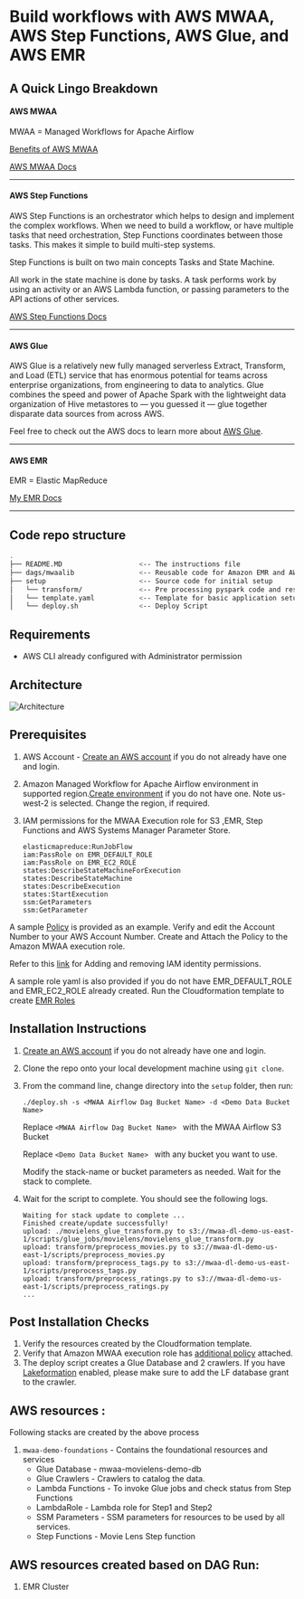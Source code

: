 # Build workflows with AWS MWAA, AWS Step Functions, AWS Glue, and AWS EMR

## A Quick Lingo Breakdown

#### AWS MWAA

MWAA = Managed Workflows for Apache Airflow

[Benefits of AWS MWAA](/MWAA_Benefits.md)

[AWS MWAA Docs](https://docs.aws.amazon.com/mwaa/latest/userguide/what-is-mwaa.html)

--- 

#### AWS Step Functions

AWS Step Functions is an orchestrator which helps to design and implement the complex workflows. When we need to build a workflow, or have multiple tasks that need orchestration, Step Functions coordinates between those tasks. This makes it simple to build multi-step systems.

Step Functions is built on two main concepts Tasks and State Machine.

All work in the state machine is done by tasks. A task performs work by using an activity or an AWS Lambda function, or passing parameters to the API actions of other services.

[AWS Step Functions Docs](https://aws.amazon.com/step-functions/?step-functions.sort-by=item.additionalFields.postDateTime&step-functions.sort-order=desc)

--- 

#### AWS Glue

AWS Glue is a relatively new fully managed serverless Extract, Transform, and Load (ETL) service that has enormous potential for teams across enterprise organizations, from engineering to data to analytics. Glue combines the speed and power of Apache Spark with the lightweight data organization of Hive metastores to — you guessed it — glue together disparate data sources from across AWS.

Feel free to check out the AWS docs to learn more about [AWS Glue](https://aws.amazon.com/glue/?whats-new-cards.sort-by=item.additionalFields.postDateTime&whats-new-cards.sort-order=desc).

--- 

#### AWS EMR

EMR = Elastic MapReduce

[My EMR Docs](https://github.com/AuFeld/Data_Engineering_Projects/tree/main/EMR)

--- 

## Code repo structure

```bash
.
├── README.MD                   <-- The instructions file
├── dags/mwaalib                <-- Reusable code for Amazon EMR and AWS Step Functions
├── setup                       <-- Source code for initial setup
│   └── transform/              <-- Pre processing pyspark code and resuable code.     
│   └── template.yaml           <-- Template for basic application setup
│   └── deploy.sh               <-- Deploy Script 

```

## Requirements

* AWS CLI already configured with Administrator permission

## Architecture

![Architecture](images/architecture.png)

## Prerequisites

1.  AWS Account - [Create an AWS account](https://portal.aws.amazon.com/gp/aws/developer/registration/index.html) if you do not already have one and login.

2.  Amazon Managed Workflow for Apache Airflow environment in supported region.[Create environment](https://us-west-2.console.aws.amazon.com/mwaa/home?region=us-west-2#/create/environment) if you do not have one. Note us-west-2 is selected. Change the region, if required.

3.  IAM permissions for the MWAA Execution role for S3 ,EMR, Step Functions and AWS Systems Manager Parameter Store.

        elasticmapreduce:RunJobFlow
        iam:PassRole on EMR_DEFAULT_ROLE
        iam:PassRole on EMR_EC2_ROLE
        states:DescribeStateMachineForExecution
        states:DescribeStateMachine
        states:DescribeExecution
        states:StartExecution
        ssm:GetParameters
        ssm:GetParameter

 
 A sample [Policy](setup/additional_policy.json) is provided as an example. Verify and edit the Account Number to your AWS Account Number.
 Create and Attach the Policy to the Amazon MWAA execution role. 
 
 Refer to this [link](https://docs.aws.amazon.com/IAM/latest/UserGuide/access_policies_manage-attach-detach.html) for Adding and removing IAM identity permissions.
 
 A sample role yaml is also provided if you do not have EMR_DEFAULT_ROLE and EMR_EC2_ROLE already created. 
 Run the Cloudformation template to create [EMR Roles](setup/default-emr-roles.yaml)
 
 

## Installation Instructions

1. [Create an AWS account](https://portal.aws.amazon.com/gp/aws/developer/registration/index.html) if you do not already have one and login.

2. Clone the repo onto your local development machine using `git clone`.

3. From the command line, change directory into the ```setup``` folder, then run:
    ```
    ./deploy.sh -s <MWAA Airflow Dag Bucket Name> -d <Demo Data Bucket Name>

    ```
   
   Replace `<MWAA Airflow Dag Bucket Name> ` with the MWAA Airflow S3 Bucket
   
   Replace `<Demo Data Bucket Name> ` with any bucket you want to use.
   
   Modify the stack-name or bucket parameters as needed. Wait for the stack to complete.

4. Wait for the script to complete. You should see the following logs.
    ```
    Waiting for stack update to complete ...
    Finished create/update successfully!
    upload: ./movielens_glue_transform.py to s3://mwaa-dl-demo-us-east-1/scripts/glue_jobs/movielens/movielens_glue_transform.py
    upload: transform/preprocess_movies.py to s3://mwaa-dl-demo-us-east-1/scripts/preprocess_movies.py
    upload: transform/preprocess_tags.py to s3://mwaa-dl-demo-us-east-1/scripts/preprocess_tags.py
    upload: transform/preprocess_ratings.py to s3://mwaa-dl-demo-us-east-1/scripts/preprocess_ratings.py
    ...
    ```

## Post Installation Checks

1. Verify the resources created by the Cloudformation template.
2. Verify that Amazon MWAA execution role has [additional policy](setup/additional_policy.json) attached.
3. The deploy script creates a Glue Database and 2 crawlers. If you have [Lakeformation](https://aws.amazon.com/lake-formation/) enabled, please make sure to add the LF database grant to the crawler.

## AWS resources :

Following stacks are created by the above process
1. ```mwaa-demo-foundations``` - Contains the foundational resources and services 
    * Glue Database - mwaa-movielens-demo-db
    * Glue Crawlers  - Crawlers to catalog the data.
    * Lambda Functions - To invoke Glue jobs and check status from Step Functions  
    * LambdaRole - Lambda role for Step1 and Step2
    * SSM Parameters -  SSM parameters for resources to be used by all services.
    * Step Functions -  Movie Lens Step function
   


## AWS resources created based on DAG Run:
1. EMR Cluster


